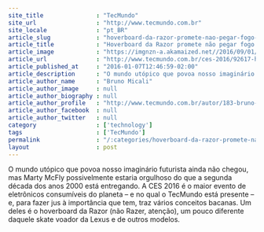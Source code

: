 ```yaml
---
site_title               : "TecMundo"
site_url                 : "http://www.tecmundo.com.br"
site_locale              : "pt_BR"
article_slug             : "hoverboard-da-razor-promete-nao-pegar-fogo-e-e-o-mais-barato-do-mercado"
article_title            : "Hoverboard da Razor promete não pegar fogo e é o mais barato do mercado"
article_image            : "https://imgnzn-a.akamaized.net//2016/09/01/01182505092798-t1200x480.jpg"
article_url              : "http://www.tecmundo.com.br/ces-2016/92617-hoverboard-razor-promete-nao-pegar-fogo-barato-mercado.htm"
article_published_at     : "2016-01-07T12:46:59-02:00"
article_description      : "O mundo utópico que povoa nosso imaginário futurista ainda não chegou, mas Marty McFly possivelmente estaria orgulhoso do que a segunda década dos anos 2000 está entregando. A CES 2016 é o maior evento de eletrônicos consumíveis do planeta – e no qual o TecMundo está presente – e, para fazer jus à importância que tem, traz vários conceitos bacanas. Um deles é o hoverboard da Razor (não Razer, atenção), um pouco diferente daquele skate voador da Lexus e de outros modelos."
article_author_name      : "Bruno Micali"
article_author_image     : null
article_author_biography : null
article_author_profile   : "http://www.tecmundo.com.br/autor/183-bruno-micali/"
article_author_facebook  : null
article_author_twitter   : null
category                 : ['technology']
tags                     : ['TecMundo']
permalink                : "/:categories/hoverboard-da-razor-promete-nao-pegar-fogo-e-e-o-mais-barato-do-mercado/"
layout                   : post
---
```


O mundo utópico que povoa nosso imaginário futurista ainda não chegou, mas Marty McFly possivelmente estaria orgulhoso do que a segunda década dos anos 2000 está entregando. A CES 2016 é o maior evento de eletrônicos consumíveis do planeta – e no qual o TecMundo está presente – e, para fazer jus à importância que tem, traz vários conceitos bacanas. Um deles é o hoverboard da Razor (não Razer, atenção), um pouco diferente daquele skate voador da Lexus e de outros modelos.
